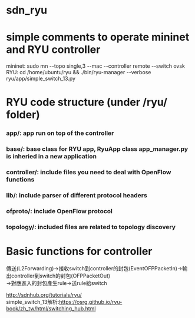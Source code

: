 # sdn_ryu
# simple comments to operate mininet and RYU controller    
mininet: sudo mn --topo single,3 --mac --controller remote --switch ovsk    
RYU: cd /home/ubuntu/ryu && ./bin/ryu-manager --verbose ryu/app/simple_switch_13.py    
# RYU code structure (under /ryu/ folder)    
### app/: app run on top of the controller  
### base/: base class for RYU app, RyuApp class app_manager.py is inheried in a new application  
### controller/: include files you need to deal with OpenFlow functions  
### lib/: include parser of different protocol headers  
### ofproto/: include OpenFlow protocol  
### topology/: included files are related to topology discovery  
# Basic functions for controller  
傳送(L2Forwarding)->接收switch到controller的封包(EventOFPPacketIn)->輸出controller到switch的封包(OFPPacketOut)  
->對應進入的封包產生rule->送rule給switch

http://sdnhub.org/tutorials/ryu/  
simple_switch_13解析:https://osrg.github.io/ryu-book/zh_tw/html/switching_hub.html  
